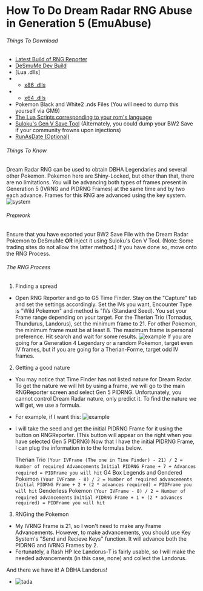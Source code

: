 # How To Do Dream Radar RNG Abuse in Generation 5 (EmuAbuse)

###### Things To Download
- [Latest Build of RNG Reporter](https://ci.appveyor.com/project/Admiral-Fish/rngreporter/build/artifacts)
- [DeSmuMe Dev Build](https://sourceforge.net/projects/desmume/files/desmume/0.9.11/desmume-0.9.11-win32-dev.zip/download)
- [Lua .dlls]
- - [x86 .dlls](https://www.dropbox.com/s/2o4hdphn7j9z349/lua-dll-x86.zip?dl=0)
- - [x64 .dlls](https://www.dropbox.com/s/t8yttukleqserzp/lua-dll-x64.rar?dl=0)
- Pokemon Black and White2 .nds Files (You will need to dump this yourself via GM9)
- [The Lua Scripts corresponding to your rom's language](http://pokerng.forumcommunity.net/?t=56443955)
- [Suloku's Gen V Save Tool](https://github.com/suloku/BW_tool/releases) (Alternately, you could dump your BW2 Save if your community frowns upon injections)
- [RunAsDate (Optional)](https://runasdate.en.softonic.com/)

###### Things To Know
Dream Radar RNG can be used to obtain DBHA Legendaries and several other Pokemon. Pokemon here are Shiny-Locked, but other than that, there are no limitations. You will be advancing both types of frames present in Generation 5 (IVRNG and PIDRNG Frames) at the same time and by two each advance. Frames for this RNG are advanced using the key system. ![system](https://snag.gy/JN9Wu5.jpg)


###### Prepwork
Ensure that you have exported your BW2 Save File with the Dream Radar Pokemon to DeSmuMe **OR** inject it using Suloku's Gen V Tool. (Note: Some trading sites do not allow the latter method.) If you have done so, move onto the RNG Process.


###### The RNG Process
1. Finding a spread
- Open RNG Reporter and go to G5 Time Finder. Stay on the "Capture" tab and set the settings accordingly. Set the IVs you want, Encounter Type is "Wild Pokemon" and method is "IVs (Standard Seed). You set your Frame range depending on your target. For the Therian Trio (Tornadus, Thundurus, Landorus), set the minimum frame to 21. For other Pokemon, the minimum frame must be at least 8. The maximum frame is personal preference. Hit search and wait for some results.
  ![example](https://snag.gy/iTgKX3.jpg)
If you are going for a Generation 4 Legendary or a random Pokemon, target even IV frames, but if you are going for a Therian-Forme, target odd IV frames.
2. Getting a good nature
 - You may notice that Time Finder has not listed nature for Dream Radar. To get the nature we will hit by using a frame, we will go to the main RNGReporter screen and select Gen 5 PIDRNG. Unfortunately, you cannot control Dream Radar nature, only predict it. To find the nature we will get, we use a formula.
 - For example, if I want this: ![example](https://snag.gy/JpIxYQ.jpg) 
 -  I will take the seed and get the initial PIDRNG Frame for it using the button on RNGReporter. (This button will appear on the right when you have selected Gen 5 PIDRNG) Now that I have the initial PIDRNG Frame, I can plug the information in to the formulas below.
 
    Therian Trio
    `(Your IVFrame (The one in Time Finder) - 21) / 2 = Number of required Advancements`
    `Initial PIDRNG Frame + 7 + Advances required = PIDFrame you will hit`
    G4 Box Legends and Gendered Pokemon
    `(Your IVFrame - 8) / 2 = Number of required advancements`
    `Initial PIDRNG Frame + 2 + (2 * advances required) = PIDFrame you will hit`
    Genderless Pokemon
    `(Your IVFrame - 8) / 2 = Number of required advancements`
    `Initial PIDRNG Frame + 1 + (2 * advances required) = PIDFrame you will hit`
3. RNGing the Pokemon
- My IVRNG Frame is 21, so I won't need to make any Frame Advancements. However, to make advancements, you should use Key System's "Send and Recieve Keys" function. It will advance both the PIDRNG and IVRNG Frames by 2. 
- Fortunately, a Rash HP Ice Landorus-T is fairly usable, so I will make the needed advancements (in this case, none) and collect the Landorus. 

And there we have it! A DBHA Landorus! 
- ![tada](https://snag.gy/pBY8Hc.jpg)
